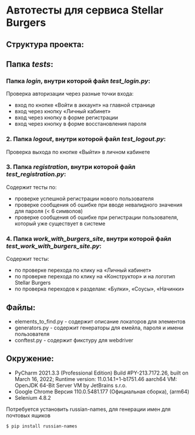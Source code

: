 # Автотесты для сервиса Stellar Burgers
## Структура проекта:
## Папка _tests_:
### Папка _login_, внутри которой файл _test_login.py_: 
Проверка авторизации через разные точки входа: 
  * вход по кнопке «Войти в аккаунт» на главной странице
  * вход через кнопку «Личный кабинет»
  * вход через кнопку в форме регистрации
  * вход через кнопку в форме восстановления пароля
### 2. Папка _logout_, внутри которой файл _test_logout.py_: 
Проверка выхода по кнопке «Выйти» в личном кабинете
### 3. Папка _registration_, внутри которой файл _test_registration.py_: 
Содержит тесты по:
* проверке успешной регистрации нового пользователя
* проверке сообщения об ошибке при вводе невалидного значения для пароля (< 6 символов)
* проверке сообщения об ошибке при регистрации пользователя, который уже существует в системе 
### 4. Папка _work_with_burgers_site_, внутри которой файл _test_work_with_burgers_site.py_:
Содержит тесты:
* по проверке перехода по клику на «Личный кабинет»
* по проверке перехода по клику на «Конструктор» и на логотип Stellar Burgers
* по проверка переходов к разделам: «Булки», «Соусы», «Начинки»

## Файлы:
* elements_to_find.py - содержит описание локаторов для элементов 
* generators.py - содержит генераторы для емейла, пароля и имени пользователя
* conftest.py - содержит фикстуру для webdriver

## Окружение:
* PyCharm 2021.3.3 (Professional Edition) Build #PY-213.7172.26, built on March 16, 2022; Runtime version: 11.0.14.1+1-b1751.46 aarch64 VM: OpenJDK 64-Bit Server VM by JetBrains s.r.o.
* Google Chrome Версия 110.0.5481.177 (Официальная сборка), (arm64)
* Selenium	4.8.2

Потребуется установить russian-names, для генерации имен для почтовых ящиков

    $ pip install russian-names
